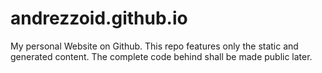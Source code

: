 # andrezzoid.github.io

My personal Website on Github. This repo features only the static and generated content. The complete code behind shall be made public later.